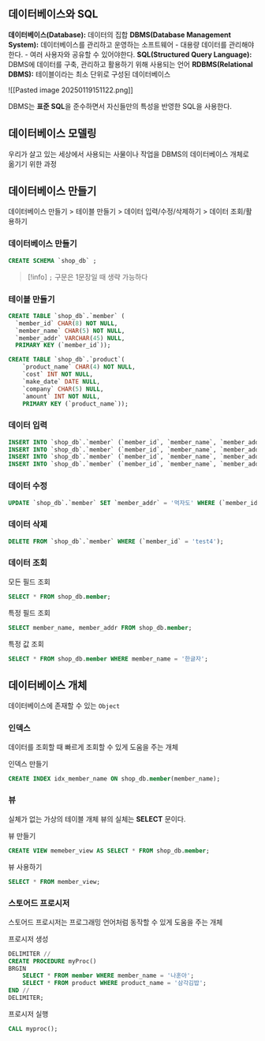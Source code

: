 ## 데이터베이스와 SQL
**데이터베이스(Database):** 데이터의 집합
**DBMS(Database Management System):** 데이터베이스를 관리하고 운영하는 소프트웨어
	- 대용량 데이터를 관리해야한다.
	- 여러 사용자와 공유할 수 있어야한다.
**SQL(Structured Query Language):** DBMS에 데이터를 구축, 관리하고 활용하기 위해 사용되는 언어
**RDBMS(Relational DBMS):** 테이블이라는 최소 단위로 구성된 데이터베이스

![[Pasted image 20250119151122.png]]

DBMS는 **표준 SQL**을 준수하면서 자신들만의 특성을 반영한 SQL을 사용한다.

## 데이터베이스 모델링
우리가 살고 있는 세상에서 사용되는 사물이나 작업을 DBMS의 데이터베이스 개체로 옮기기 위한 과정

## 데이터베이스 만들기
데이터베이스 만들기 > 테이블 만들기 > 데이터 입력/수정/삭제하기 > 데이터 조회/활용하기

### 데이터베이스 만들기

```sql
CREATE SCHEMA `shop_db` ;
```

> [!info]
> `;` 구문은 1문장일 때 생략 가능하다

### 테이블 만들기

```sql
CREATE TABLE `shop_db`.`member` (
  `member_id` CHAR(8) NOT NULL,
  `member_name` CHAR(5) NOT NULL,
  `member_addr` VARCHAR(45) NULL,
  PRIMARY KEY (`member_id`));
```

```sql
CREATE TABLE `shop_db`.`product`(
	`product_name` CHAR(4) NOT NULL,
    `cost` INT NOT NULL,
    `make_date` DATE NULL,
    `company` CHAR(5) NULL,
	`amount` INT NOT NULL,
	PRIMARY KEY (`product_name`));
```

### 데이터 입력

```sql
INSERT INTO `shop_db`.`member` (`member_id`, `member_name`, `member_addr`) VALUES ('test', 'example', '경기도');
INSERT INTO `shop_db`.`member` (`member_id`, `member_name`, `member_addr`) VALUES ('test2', 'example2', '서울시');
INSERT INTO `shop_db`.`member` (`member_id`, `member_name`, `member_addr`) VALUES ('test3', 'example3', '경기도');
INSERT INTO `shop_db`.`member` (`member_id`, `member_name`, `member_addr`) VALUES ('test4', 'example4', '안산시');
```

### 데이터 수정

```sql
UPDATE `shop_db`.`member` SET `member_addr` = '먹자도' WHERE (`member_id` = 'test');
```

### 데이터 삭제

```sql
DELETE FROM `shop_db`.`member` WHERE (`member_id` = 'test4');
```

### 데이터 조회

모든 필드 조회
```sql
SELECT * FROM shop_db.member;
```

특정 필드 조회
```sql
SELECT member_name, member_addr FROM shop_db.member;
```

특정 값 조회
```sql
SELECT * FROM shop_db.member WHERE member_name = '한글자';
```

## 데이터베이스 개체
데이터베이스에 존재할 수 있는 `Object` 

### 인덱스
데이터를 조회할 때 빠르게 조회할 수 있게 도움을 주는 개체

인덱스 만들기
```sql
CREATE INDEX idx_member_name ON shop_db.member(member_name);
```

### 뷰
실체가 없는 가상의 테이블 개체
뷰의 실체는 **SELECT** 문이다.

뷰 만들기
```sql
CREATE VIEW memeber_view AS SELECT * FROM shop_db.member;
```

뷰 사용하기
```sql
SELECT * FROM member_view;
```

### 스토어드 프로시저
스토어드 프로시저는 프로그래밍 언어처럼 동작할 수 있게 도움을 주는 개체

프로시저 생성
```sql
DELIMITER //
CREATE PROCEDURE myProc()
BRGIN
	SELECT * FROM member WHERE member_name = '나훈아';
	SELECT * FROM product WHERE product_name = '삼각김밥';
END //
DELIMITER;
```

프로시저 실행
```sql
CALL myproc();
```

